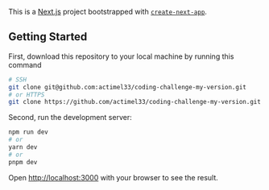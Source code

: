 This is a [Next.js](https://nextjs.org/) project bootstrapped with [`create-next-app`](https://github.com/vercel/next.js/tree/canary/packages/create-next-app).

## Getting Started

First, download this repository to your local machine by running this command

```bash
# SSH
git clone git@github.com:actimel33/coding-challenge-my-version.git
# or HTTPS
git clone https://github.com/actimel33/coding-challenge-my-version.git
```

Second, run the development server:

```bash
npm run dev
# or
yarn dev
# or
pnpm dev
```

Open [http://localhost:3000](http://localhost:3000) with your browser to see the result.
